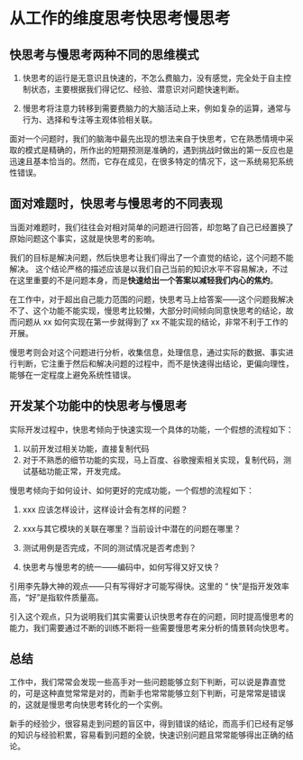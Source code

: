 # 从工作的维度思考快思考慢思考
## 快思考与慢思考两种不同的思维模式

1. 快思考的运行是无意识且快速的，不怎么费脑力，没有感觉，完全处于自主控制状态，主要根据我们得记忆、经验、潜意识对问题快速判断。

2. 慢思考将注意力转移到需要费脑力的大脑活动上来，例如复杂的运算，通常与行为、选择和专注等主观体验相关联。

面对一个问题时，我们的脑海中最先出现的想法来自于快思考，它在熟悉情境中采取的模式是精确的，所作出的短期预测是准确的，遇到挑战时做出的第一反应也是迅速且基本恰当的。然而，它存在成见，在很多特定的情况下，这一系统易犯系统性错误。

## 面对难题时，快思考与慢思考的不同表现

当面对难题时，我们往往会对相对简单的问题进行回答，却忽略了自己已经置换了原始问题这个事实，这就是快思考的影响。

我们的目标是解决问题，然后快思考让我们得出了一个直觉的结论，这个问题不能解决。
这个结论严格的描述应该是以我们自己当前的知识水平不容易解决，不过在这里重要的不是问题本身，而是**快速给出一个答案以减轻我们内心的焦灼**。

在工作中，对于超出自己能力范围的问题，快思考马上给答案——这个问题我解决不了、这个功能不能实现，慢思考比较懒，大部分时间倾向同意快思考的结论，故而问题从 xx 如何实现在第一步就得到了 xx 不能实现的结论，非常不利于工作的开展。

慢思考则会对这个问题进行分析，收集信息，处理信息，通过实际的数据、事实进行判断，它注重于然后和解决问题的过程中，而不是快速得出结论，更偏向理性，能够在一定程度上避免系统性错误。

## 开发某个功能中的快思考与慢思考

实际开发过程中，快思考倾向于快速实现一个具体的功能，一个假想的流程如下：

1. 以前开发过相关功能，直接复制代码
2. 对于不熟悉的细节功能的实现，马上百度、谷歌搜索相关实现，复制代码，测试基础功能正常，开发完成。

慢思考倾向于如何设计、如何更好的完成功能，一个假想的流程如下：

1. xxx 应该怎样设计，这样设计会有怎样的问题？
2. xxx与其它模块的关联在哪里？当前设计中潜在的问题在哪里？
3. 测试用例是否完成，不同的测试情况是否考虑到？

4. 快思考与慢思考的统一——编码中，如何写得又好又快？

引用李先静大神的观点——只有写得好才可能写得快。这里的 “ 快”是指开发效率高，“好”是指软件质量高。

引入这个观点，只为说明我们其实需要认识快思考存在的问题，同时提高慢思考的能力，我们需要通过不断的训练不断将一些需要慢思考来分析的情景转向快思考。

## 总结
工作中，我们常常会发现一些高手对一些问题能够立刻下判断，可以说是靠直觉的，可是这种直觉常常是对的，而新手也常常能够立刻下判断，可是常常是错误的，这就是慢思考向快思考转化的一个实例。

新手的经验少，很容易走到问题的盲区中，得到错误的结论，而高手们已经有足够的知识与经验积累，容易看到问题的全貌，快速识别问题且常常能够得出正确的结论。






